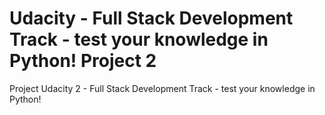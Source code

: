 # Udacity - Full Stack Development Track - test your knowledge in Python!  Project 2
Project Udacity 2 - 
Full Stack Development Track - 
test your knowledge in Python!
